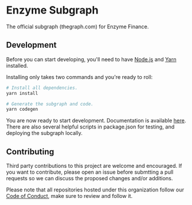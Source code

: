# Enzyme Subgraph

The official subgraph (thegraph.com) for Enzyme Finance.

## Development

Before you can start developing, you'll need to have [Node.js][node] and [Yarn][yarn] installed.

Installing only takes two commands and you're ready to roll:

```bash
# Install all dependencies.
yarn install

# Generate the subgraph and code.
yarn codegen
```

You are now ready to start development. Documentation is available [here](https://thegraph.com/docs). There are also several helpful scripts in package.json for testing, and deploying the subgraph locally.

## Contributing

Third party contributions to this project are welcome and encouraged. If you want to contribute, please open an issue before submtting a pull requests so we can discuss the proposed changes and/or additions.

Please note that all repositories hosted under this organization follow our [Code of Conduct][coc], make sure to review and follow it.

[yarn]: https://yarnpkg.com
[node]: https://nodejs.org
[coc]: https://github.com/enzymefinance/protocol/blob/current/CODE_OF_CONDUCT.md
